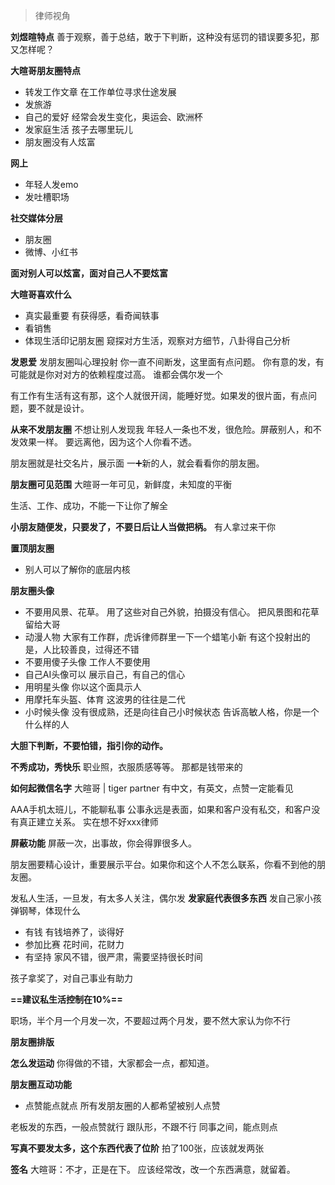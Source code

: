 > 律师视角

**刘煜暄特点**
善于观察，善于总结，敢于下判断，这种没有惩罚的错误要多犯，那又怎样呢？

**大暄哥朋友圈特点**
- 转发工作文章
在工作单位寻求仕途发展
- 发旅游
- 自己的爱好
经常会发生变化，奥运会、欧洲杯
- 发家庭生活
孩子去哪里玩儿
- 朋友圈没有人炫富

**网上**
- 年轻人发emo 
- 发吐槽职场

**社交媒体分层**
- 朋友圈
- 微博、小红书

**面对别人可以炫富，面对自己人不要炫富**

**大暄哥喜欢什么**
- 真实最重要
有获得感，看奇闻轶事
- 看销售
- 体现生活印记朋友圈
窥探对方生活，观察对方细节，八卦得自己分析

**发恩爱**
发朋友圈叫心理投射
你一直不间断发，这里面有点问题。
你有意的发，有可能就是你对对方的依赖程度过高。
谁都会偶尔发一个

有工作有生活有这有那，这个人就很开阔，能睡好觉。如果发的很片面，有点问题，要不就是设计。

**从来不发朋友圈**
不想让别人发现我
年轻人一条也不发，很危险。屏蔽别人，和不发效果一样。
要远离他，因为这个人你看不透。

朋友圈就是社交名片，展示面
一➕新的人，就会看看你的朋友圈。

**朋友圈可见范围**
大暄哥一年可见，新鲜度，未知度的平衡

生活、工作、成功，不能一下让你了解全

**小朋友随便发，只要发了，不要日后让人当做把柄。** 有人拿过来干你

**置顶朋友圈**
- 别人可以了解你的底层内核


**朋友圈头像**
- 不要用风景、花草。
用了这些对自己外貌，拍摄没有信心。
把风景图和花草留给大哥
- 动漫人物
大家有工作群，虎诉律师群里一下一个蜡笔小新
有这个投射出的是，人比较善良，过得还不错
- 不要用傻子头像
工作人不要使用
- 自己AI头像可以
展示自己，有自己的信心
- 用明星头像
你以这个面具示人
- 用摩托车头盔、体育
这波男的往往是二代
- 小时候头像
没有很成熟，还是向往自己小时候状态
告诉高敏人格，你是一个什么样的人

**大胆下判断，不要怕错，指引你的动作。**

**不秀成功，秀快乐**
职业照，衣服质感等等。
那都是钱带来的

**如何起微信名字**
大暄哥 | tiger partner 
有中文，有英文，点赞一定能看见

AAA手机太班儿，不能聊私事
公事永远是表面，如果和客户没有私交，和客户没有真正建立关系。
实在想不好xxx律师

**屏蔽功能**
屏蔽一次，出事故，你会得罪很多人。

朋友圈要精心设计，重要展示平台。如果你和这个人不怎么联系，你看不到他的朋友圈。

发私人生活，一旦发，有太多人关注，偶尔发
**发家庭代表很多东西**
发自己家小孩弹钢琴，体现什么
- 有钱
有钱培养了，谈得好
- 参加比赛
花时间，花财力
- 有坚持
家风不错，很严肃，需要坚持很长时间

孩子拿奖了，对自己事业有助力

**==建议私生活控制在10%==**

职场，半个月一个月发一次，不要超过两个月发，要不然大家认为你不行

**朋友圈排版**

**怎么发运动**
你得做的不错，大家都会一点，都知道。

**朋友圈互动功能**
- 点赞能点就点
所有发朋友圈的人都希望被别人点赞

老板发的东西，一般点赞就行
跟队形，不跟不行
同事之间，能点则点

**写真不要发太多，这个东西代表了位阶**
拍了100张，应该就发两张

**签名**
大暄哥：不才，正是在下。
应该经常改，改一个东西满意，就留着。



